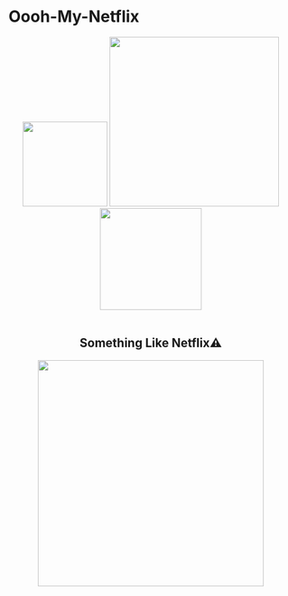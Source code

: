 # Oooh-My-Netflix

<div align="center">
  <img src = "https://user-images.githubusercontent.com/71627983/131236872-e028b6cd-b0d9-437d-90c0-b353000c143a.png" width = 150>
  <img src = "https://user-images.githubusercontent.com/71627983/131236915-d82173f4-b53e-45d2-be57-9d26e3075846.png" width = 300>
  <img src = "https://media.giphy.com/media/ZcKASxMYMKA9SQnhIl/giphy.gif" width = 180>
</div>

<br>

<h2 align = "center">Something Like Netflix⚠️</h2>
<div align ="center" >
<img src = "https://user-images.githubusercontent.com/71627983/131236982-177147b7-f7e3-4e49-8ecd-25aeec8d89e3.png" height=400 >
</div>
